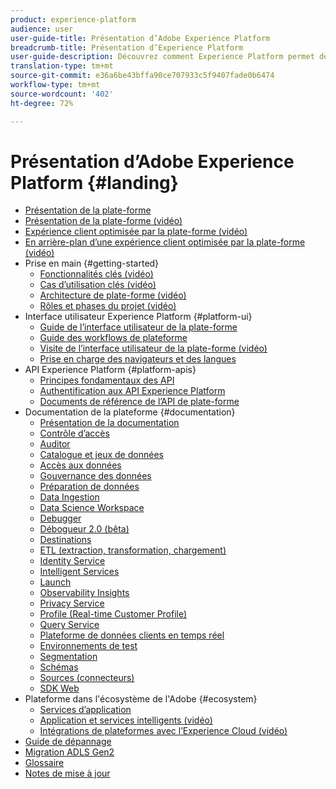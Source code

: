 ```yaml
---
product: experience-platform
audience: user
user-guide-title: Présentation d’Adobe Experience Platform
breadcrumb-title: Présentation d’Experience Platform
user-guide-description: Découvrez comment Experience Platform permet de fournir des expériences personnalisées à vos clients en temps réel.
translation-type: tm+mt
source-git-commit: e36a6be43bffa90ce707933c5f9407fade0b6474
workflow-type: tm+mt
source-wordcount: '402'
ht-degree: 72%

---
```



# Présentation d’Adobe Experience Platform {#landing}

* [Présentation de la plate-forme](home.md)
* [Présentation de la plate-forme (vidéo)](video/platform-overview.md)
* [Expérience client optimisée par la plate-forme (vidéo)](video/customer-experience.md)
* [En arrière-plan d’une expérience client optimisée par la plate-forme (vidéo)](video/customer-experience-bts.md)
* Prise en main {#getting-started}
   * [Fonctionnalités clés (vidéo)](video/key-capabilities.md)
   * [Cas d’utilisation clés (vidéo)](video/platform-use-cases.md)
   * [Architecture de plate-forme (vidéo)](video/platform-architecture.md)
   * [Rôles et phases du projet (vidéo)](video/roles-project-phases.md)
* Interface utilisateur Experience Platform {#platform-ui}
   * [Guide de l’interface utilisateur de la plate-forme](ui-guide.md)
   * [Guide des workflows de plateforme](workflows.md)
   * [Visite de l’interface utilisateur de la plate-forme (vidéo)](video/platform-ui.md)
   * [Prise en charge des navigateurs et des langues](browser-language-support.md)
* API Experience Platform {#platform-apis}
   * [Principes fondamentaux des API](api-fundamentals.md)
   * [Authentification aux API Experience Platform](https://docs.adobe.com/content/help/en/platform-learn/tutorials/platform-api-authentication.html)
   * [Documents de référence de l’API de plate-forme](https://www.adobe.io/apis/experienceplatform/home/api-reference.html)
* Documentation de la plateforme {#documentation}
   * [Présentation de la documentation](documentation/overview.md)
   * [Contrôle d’accès](https://docs.adobe.com/content/help/fr-FR/experience-platform/access-control/home.html)
   * [Auditor](https://docs.adobe.com/content/help/fr-FR/auditor/using/overview.html)
   * [Catalogue et jeux de données](https://docs.adobe.com/content/help/fr-FR/experience-platform/catalog/home.html)
   * [Accès aux données](https://docs.adobe.com/content/help/fr-FR/experience-platform/data-access/home.html)
   * [Gouvernance des données](https://docs.adobe.com/content/help/fr-FR/experience-platform/data-governance/home.html)
   * [Préparation de données](https://docs.adobe.com/content/help/en/experience-platform/data-prep/home.html)
   * [Data Ingestion](https://docs.adobe.com/content/help/fr-FR/experience-platform/ingestion/home.html)
   * [Data Science Workspace](https://docs.adobe.com/content/help/fr-FR/experience-platform/data-science-workspace/home.html)
   * [Debugger](https://docs.adobe.com/content/help/fr-FR/debugger/using/experience-cloud-debugger.html)
   * [Débogueur 2.0 (bêta)](https://docs.adobe.com/content/help/fr-FR/debugger/using-v2/experience-cloud-debugger.html)
   * [Destinations](https://docs.adobe.com/content/help/fr-FR/experience-platform/rtcdp/destinations/destinations-overview.html)
   * [ETL (extraction, transformation, chargement)](https://docs.adobe.com/content/help/fr-FR/experience-platform/etl/home.html)
   * [Identity Service](https://docs.adobe.com/content/help/fr-FR/experience-platform/identity/home.html)
   * [Intelligent Services](https://docs.adobe.com/content/help/fr-FR/experience-platform/intelligent-services/home.html)
   * [Launch](https://docs.adobe.com/content/help/fr-FR/launch/using/overview.html)
   * [Observability Insights](https://docs.adobe.com/content/help/fr-FR/experience-platform/observability/home.html)
   * [Privacy Service](https://docs.adobe.com/content/help/fr-FR/experience-platform/privacy/home.html)
   * [Profile (Real-time Customer Profile)](https://docs.adobe.com/content/help/fr-FR/experience-platform/profile/home.html)
   * [Query Service](https://docs.adobe.com/content/help/fr-FR/experience-platform/query/home.html)
   * [Plateforme de données clients en temps réel](https://docs.adobe.com/content/help/fr-FR/experience-platform/rtcdp/overview.html)
   * [Environnements de test](https://docs.adobe.com/content/help/fr-FR/experience-platform/sandbox/home.html)
   * [Segmentation](https://docs.adobe.com/content/help/fr-FR/experience-platform/segmentation/home.html)
   * [Schémas](https://docs.adobe.com/content/help/fr-FR/experience-platform/xdm/home.html)
   * [Sources (connecteurs)](https://docs.adobe.com/content/help/en/experience-platform/sources/home.html)
   * [SDK Web](https://docs.adobe.com/content/help/fr-FR/experience-platform/edge/home.html)
* Plateforme dans l&#39;écosystème de l&#39;Adobe {#ecosystem}
   * [Services d’application](application-services.md)
   * [Application et services intelligents (vidéo)](video/application-intelligent-services.md)
   * [Intégrations de plateformes avec l’Experience Cloud (vidéo)](video/experience-cloud-integrations.md)
* [Guide de dépannage](troubleshooting.md)
* [Migration ADLS Gen2](adls2-gen2-migration.md)
* [Glossaire](glossary.md)
* [Notes de mise à jour](https://docs.adobe.com/content/help/fr-FR/experience-platform/release-notes/latest.html)
